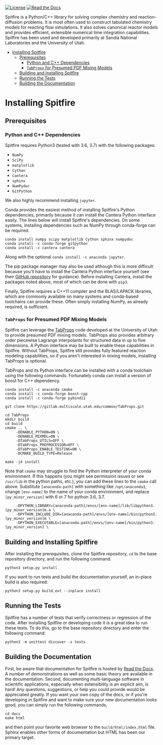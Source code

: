 

[![License](https://img.shields.io/badge/License-BSD%203--Clause-blue.svg)](https://opensource.org/licenses/BSD-3-Clause)
[![Read the Docs](https://readthedocs.org/projects/yt2mp3/badge/?version=latest)](https://spitfire.readthedocs.io/en/latest/?badge=latest)

Spitfire is a Python/C++ library for solving complex chemistry and reaction-diffusion problems. It is most often used to construct tabulated chemistry models for reacting flow simulations. It also solves canonical reactor models and provides efficient, extensible numerical time integration capabilities. Spitfire has been used and developed primarily at Sandia National Laboratories and the University of Utah.

- [Installing Spitfire](#installing-spitfire)
  - [Prerequisites](#prerequisites)
    - [Python and C++ Dependencies](#python-and-c-dependencies)
    - [`TabProps` for Presumed PDF Mixing Models](#tabprops-for-presumed-pdf-mixing-models)
  - [Building and Installing Spitfire](#building-and-installing-spitfire)
  - [Running the Tests](#running-the-tests)
  - [Building the Documentation](#building-the-documentation)

# Installing Spitfire

## Prerequisites

### Python and C++ Dependencies
Spitfire requires Python3 (tested with 3.6, 3.7) with the following packages:
- `NumPy`
- `SciPy`
- `matplotlib`
- `Cython`
- `Cantera`
- `sphinx`
- `NumPydoc`
- `GitPython`

We also highly recommend installing `jupyter`.

Conda provides the easiest method of installing Spitfire's Python dependencies, primarily because it can install the Cantera Python interface easily.
The lines below will install Spitfire's dependencies.
On some systems, installing dependencies such as NumPy through conda-forge can be required.
```
conda install numpy scipy matplotlib Cython sphinx numpydoc
conda install -c conda-forge gitpython
conda install -c cantera cantera
```
Along with the optional `conda install -c anaconda jupyter`.

The pip package manager may also be used although this is more difficult because you'll have to install the Cantera Python interface yourself (see their [GitHub repository](https://github.com/Cantera/cantera) for guidance).
Before installing Cantera, install the packages noted above, most of which can be done with `pip3`.

Finally, Spitfire requires a C++11 compiler and the BLAS/LAPACK libraries, which are commonly available on many systems
and conda-based toolchains can provide these. Often simply installing NumPy, as already required, is sufficient.


### `TabProps` for Presumed PDF Mixing Models
Spitfire can leverage the [TabProps](https://gitlab.multiscale.utah.edu/common/TabProps/) code developed at the University of Utah
to provide presumed PDF mixing models. TabProps also provides arbitrary order piecewise Lagrange interpolants for structured data
in up to five dimensions. A Python interface may be built to enable these capabilities in Spitfire.
Without TabProps, Spitfire still provides fully featured reaction modeling capabilities,
so if you aren't interested in mixing models, installing TabProps is optional.

TabProps and its Python interface can be installed with a conda toolchain using the following commands.
Fortunately conda can install a version of boost for C++ dependency.
```
conda install -c anaconda cmake
conda install -c conda-forge boost-cpp
conda install -c conda-forge pybind11

git clone https://gitlab.multiscale.utah.edu/common/TabProps.git

cd TabProps
mkdir build
cd build
cmake .. \
     -DENABLE_PYTHON=ON \
     -DENABLE_MIXMDL=ON \
     -DTabProps_UTILS=OFF \
     -DTabProps_PREPROCESSOR=OFF \
     -DTabProps_ENABLE_TESTING=ON \
     -DCMAKE_BUILD_TYPE=Release

make -j4 install
```
Note that `cmake` may struggle to find the Python interpreter of your conda environment.
If this happens (you might see permission issues or see `/usr/lib` in the python paths, etc.),
you can add these lines to the `cmake` call above.
Substitute `[anaconda-path]` with something like `/opt/anaconda3`, change `[env-name]` to
the name of your conda environment, and replace `[py_minor_version]` with 6 or 7 for python 3.6, 3.7.
```
     -DPYTHON_LIBRARY=[anaconda-path]/envs/[env-name]/lib/libpython3.[py_minor_version]m.a \
     -DPYTHON_INCLUDE_DIR=[anaconda-path]/envs/[env-name]/bin/python3.[py_minor_version]m \
     -DPYTHON_EXECUTABLE=[anaconda-path]/envs/[env-name]/bin/python3.[py_minor_version] \
```

## Building and Installing Spitfire
After installing the prerequisites, clone the Spitfire repository, `cd` to the base repository directory,
and run the following command.
```
python3 setup.py install
```
If you want to run tests and build the documentation yourself, an in-place build is also required:
```
python3 setup.py build_ext --inplace install
```

## Running the Tests
Spitfire has a number of tests that verify correctness or regression of the code.
After installing Spitfire or developing code it is a great idea to run these tests.
To do this, go to the base repository directory and enter the following command:
```
python3 -m unittest discover -s tests
```

## Building the Documentation
First, be aware that documentation for Spitfire is hosted by [Read the Docs](https://spitfire.readthedocs.io/en/latest/).
A number of demonstrations as well as some basic theory are available in the documentation.
Second, documenting multi-language software in scientific applications, especially when extensibility is an explicit aim, is hard!
Any questions, suggestions, or help you could provide would be appreciated greatly.
If you want your own copy of the docs, or if you're developing in Spitfire and want to make sure your new documentation looks good, you can simply run the following commands,
```
cd docs
make html
```
and then point your favorite web browser to the `build/html/index.html` file.
Sphinx enables other forms of documentation but HTML has been our primary target.
